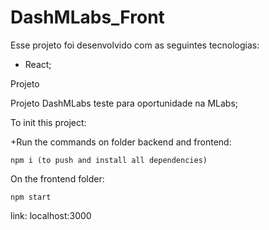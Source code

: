 # DashMLabs_Front


Esse projeto foi desenvolvido com as seguintes tecnologias:

- React;

Projeto

Projeto DashMLabs teste para oportunidade na MLabs;

To init this project:

+Run the commands on folder backend and frontend:

    npm i (to push and install all dependencies)


On the frontend folder:

    npm start

  link: localhost:3000
